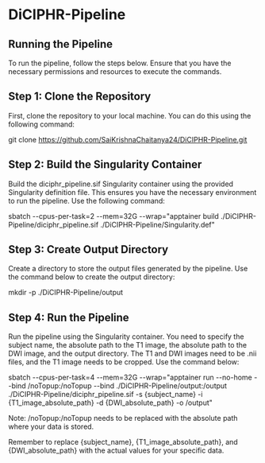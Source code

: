 # DiCIPHR-Pipeline

## Running the Pipeline
To run the pipeline, follow the steps below. Ensure that you have the necessary permissions and resources to execute the commands.
 
## Step 1: Clone the Repository
First, clone the repository to your local machine. You can do this using the following command:
 
git clone https://github.com/SaiKrishnaChaitanya24/DiCIPHR-Pipeline.git
 
## Step 2: Build the Singularity Container
Build the diciphr_pipeline.sif Singularity container using the provided Singularity definition file. This ensures you have the necessary environment to run the pipeline. Use the following command:
 
sbatch --cpus-per-task=2 --mem=32G --wrap="apptainer build ./DiCIPHR-Pipeline/diciphr_pipeline.sif ./DiCIPHR-Pipeline/Singularity.def"
 
## Step 3: Create Output Directory
Create a directory to store the output files generated by the pipeline. Use the command below to create the output directory:
 
mkdir -p ./DiCIPHR-Pipeline/output
 
## Step 4: Run the Pipeline
Run the pipeline using the Singularity container. You need to specify the subject name, the absolute path to the T1 image, the absolute path to the DWI image, and the output directory. The T1 and DWI images need to be .nii files, and the T1 image needs to be cropped. Use the command below:
 
sbatch --cpus-per-task=4 --mem=32G --wrap="apptainer run --no-home --bind /noTopup:/noTopup --bind ./DiCIPHR-Pipeline/output:/output ./DiCIPHR-Pipeline/diciphr_pipeline.sif -s {subject_name} -i {T1_image_absolute_path} -d {DWI_absolute_path} -o /output"
 
Note: /noTopup:/noTopup needs to be replaced with the absolute path where your data is stored.
 
Remember to replace {subject_name}, {T1_image_absolute_path}, and {DWI_absolute_path} with the actual values for your specific data.
